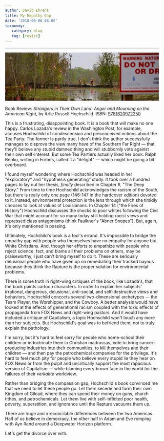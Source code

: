 ```yaml
---
author: David Ehrens
title: My Empathy Gap
date: '2018-06-06 08:00'
taxonomy:
   category: blog
   tag: [resist]
---
```

---

![](sinkhole.jpg)

Book Review: *Strangers in Their Own Land: Anger and Mourning on the American Right,* by Arlie Russell Hochschild. ISBN: [9781620972250](https://www.goodreads.com/book/show/28695425-strangers-in-their-own-land)

This is a frustrating, disappointing book. It is a book that will make no one happy. Carlos Lozada's review in the Washington Post, for example, accuses Hochschild of condescension and preconceived notions about the Tea Party. The former is partly true. I don't think the author successfully manages to disprove the view many have of the Southern Far Right — that they'll believe any stupid damned thing and will stubbornly vote against their own self-interest. But some Tea Partiers actually liked her book. Ralph Benko, writing in Forbes, called it a "delight" — which might be going a bit overboard.

I found myself wondering where Hochschild was headed in her "exploratory" and "hypothesis generating" study. It took over a hundred pages to lay out her thesis, *finally* described in Chapter 9, "The Deep Story." From time to time Hochschild acknowledges the racism of the South, but there is really only one page (146-147 in the hardcover edition) devoted to it. Instead, environmental protection is the lens through which she timidly chooses to look at values of Louisianans. In Chapter 14 ("the Fires of History") Hochschild discusses the shocks to poor whites following the Civil War that might account for so many today still holding racist views and repressed class antagonisms (think Faulkner's "Abner Snopes"). But, again, it's only mentioned in passing. 

Ultimately, Hochshild's book is a fool's errand. It's impossible to bridge the empathy gap with people who themselves have no empathy for anyone but White Christians. And, though her efforts to empathize with people who reject science, fact, and blame all their problems on others, may be praiseworthy, I just can't bring myself to do it. These are seriously delusional people who have given up on remediating their fracked bayous because they think the Rapture is the proper solution for environmental problems.

There is some truth in right-wing critiques of the book, like Lozada's, that the book paints cartoon characters. In order to explain her subjects' irrational, dangerous, delusional, anti-social, and self-destructive views and behaviors, Hochschild concocts several two-dimensional archetypes — the Team Player, the Worshipper, and the Cowboy. A better analysis would have looked at the effects of generational racism coupled with the toxic effects of propaganda from FOX News and right-wing pastors. And it would have included a critique of Capitalism, a topic Hochschild won't touch any more than her subjects. But Hochschild's goal was to befriend them, not to truly explain the pathology.

I'm sorry, but it's hard to feel sorry for people who home-school their children or indoctrinate them in Christian madrassas, vote to bring cancer-producing industries into their communities, to kill themselves and their children — and then pay the petrochemical companies for the privilege. It's hard to feel much pity for people who believe every stupid lie they hear on FOX News or from the pulpit and uncritically support the most rapacious version of Capitalism — while blaming every brown face in the world for the failures of their *verkakte* worldview.

Rather than bridging the compassion gap, Hochschild's book convinced me that we need to let these people go. Let them secede and form their own Kingdom of Gilead, where they can spend their money on guns, church tithes, and petrochemicals. Let them live with self-inflicted poor health, poverty, superstition, and ignorance until the Rapture vacuums them up.

There are huge and irreconcilable differences between the two Americas. Half of us believe in democracy, the other half in Adam and Eve romping with Ayn Rand around a Deepwater Horizon platform.

Let's get the divorce over with.

